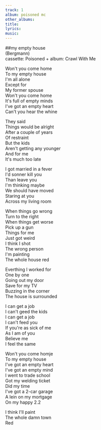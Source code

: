 ```yaml
---
track: 1
album: poisoned mc
other_albums:
title: 
lyrics: 
music: 
---
```

##my empty house  
(Bergmann)  
cassette: Poisoned + album: Crawl With Me  
  
Won't you come home  
To my empty house  
I'm all alone  
Except for  
My former spouse  
Won't you come home  
It's full of empty minds  
I've got an empty heart  
Can't you hear the whine  
  
They said  
Things would be alright  
After a couple of years  
Of restraint  
But the kids  
Aren't getting any younger  
And for me  
It's much too late  
  
I got married in a fever  
I'd sonner kill you  
Than leave you  
I'm thinking maybe  
We should have moved  
Staring at you  
Across my living room  
  
When things go wrong  
Turn to the right  
When things get worse  
Pick up a gun  
Things for me  
Just got weird  
I think I shot  
The wrong person  
I'm painting  
The whole house red  
  
Everthing I worked for  
One by one  
Going out my door  
Save for my TV  
Buzzing in the corner  
The house is surrounded  
  
I can get a job  
I can't geed the kids  
I can get a job  
I can't feed you  
If you're as sick of me  
As I am of you  
Believe me  
I feel the same  
  
Won't you come homje  
To my empty house  
I've got an empty heart  
I've got an empty mind  
I went to trade school  
Got my welding ticket  
Did my time  
I've got a 2-car garage  
A lein on my mortgage  
On my happy 2.2  
  
I think I'll paint  
The whole damn town  
Red  
